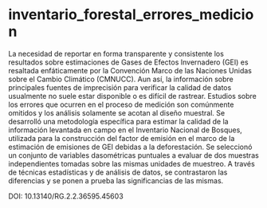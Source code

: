 # inventario_forestal_errores_medicion
La necesidad de reportar en forma transparente y consistente los resultados sobre estimaciones de Gases de Efectos Invernadero (GEI) es resaltada enfáticamente por la Convención Marco de las Naciones Unidas sobre el Cambio Climático (CMNUCC). Aun así, la información sobre principales fuentes de imprecisión para verificar la calidad de datos usualmente no suele estar disponible o es difícil de rastrear. Estudios sobre los errores que ocurren en el proceso de medición son comúnmente omitidos y los análisis solamente se acotan al diseño muestral. Se desarrolló una metodología específica para estimar la calidad de la información levantada en campo en el Inventario Nacional de Bosques, utilizada para la construcción del factor de emisión en el marco de la estimación de emisiones de GEI debidas a la deforestación. Se seleccionó un conjunto de variables dasométricas puntuales a evaluar de dos muestras independientes tomadas sobre las mismas unidades de muestreo. A través de técnicas estadísticas y de análisis de datos, se contrastaron las diferencias y se ponen a prueba las significancias de las mismas. 

DOI: 10.13140/RG.2.2.36595.45603

